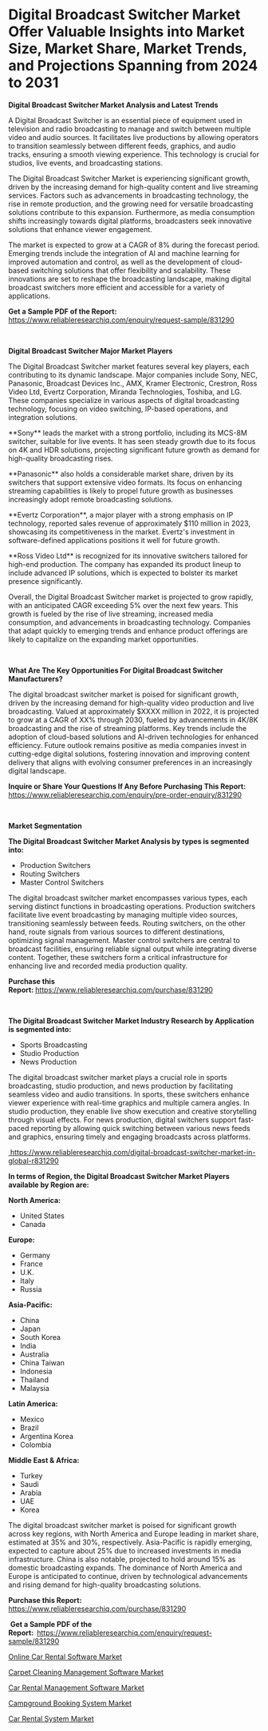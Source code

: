 <p><h1>Digital Broadcast Switcher Market Offer Valuable Insights into Market Size, Market Share, Market Trends, and Projections Spanning from 2024 to 2031</h1></p><p><strong>Digital Broadcast Switcher Market Analysis and Latest Trends</strong></p>
<p><p>A Digital Broadcast Switcher is an essential piece of equipment used in television and radio broadcasting to manage and switch between multiple video and audio sources. It facilitates live productions by allowing operators to transition seamlessly between different feeds, graphics, and audio tracks, ensuring a smooth viewing experience. This technology is crucial for studios, live events, and broadcasting stations.</p><p>The Digital Broadcast Switcher Market is experiencing significant growth, driven by the increasing demand for high-quality content and live streaming services. Factors such as advancements in broadcasting technology, the rise in remote production, and the growing need for versatile broadcasting solutions contribute to this expansion. Furthermore, as media consumption shifts increasingly towards digital platforms, broadcasters seek innovative solutions that enhance viewer engagement.</p><p>The market is expected to grow at a CAGR of 8% during the forecast period. Emerging trends include the integration of AI and machine learning for improved automation and control, as well as the development of cloud-based switching solutions that offer flexibility and scalability. These innovations are set to reshape the broadcasting landscape, making digital broadcast switchers more efficient and accessible for a variety of applications.</p></p>
<p><strong>Get a Sample PDF of the Report:&nbsp;</strong> <a href="https://www.reliableresearchiq.com/enquiry/request-sample/831290?utm_campaign=1137&utm_medium=2&utm_source=Github&utm_content=ia&utm_term=18122024&utm_id=digital-broadcast-switcher">https://www.reliableresearchiq.com/enquiry/request-sample/831290</a></p>
<p>&nbsp;</p>
<p><strong>Digital Broadcast Switcher Major Market Players</strong></p>
<p><p>The Digital Broadcast Switcher market features several key players, each contributing to its dynamic landscape. Major companies include Sony, NEC, Panasonic, Broadcast Devices Inc., AMX, Kramer Electronic, Crestron, Ross Video Ltd, Evertz Corporation, Miranda Technologies, Toshiba, and LG. These companies specialize in various aspects of digital broadcasting technology, focusing on video switching, IP-based operations, and integration solutions.</p><p>**Sony** leads the market with a strong portfolio, including its MCS-8M switcher, suitable for live events. It has seen steady growth due to its focus on 4K and HDR solutions, projecting significant future growth as demand for high-quality broadcasting rises.</p><p>**Panasonic** also holds a considerable market share, driven by its switchers that support extensive video formats. Its focus on enhancing streaming capabilities is likely to propel future growth as businesses increasingly adopt remote broadcasting solutions.</p><p>**Evertz Corporation**, a major player with a strong emphasis on IP technology, reported sales revenue of approximately $110 million in 2023, showcasing its competitiveness in the market. Evertz's investment in software-defined applications positions it well for future growth.</p><p>**Ross Video Ltd** is recognized for its innovative switchers tailored for high-end production. The company has expanded its product lineup to include advanced IP solutions, which is expected to bolster its market presence significantly.</p><p>Overall, the Digital Broadcast Switcher market is projected to grow rapidly, with an anticipated CAGR exceeding 5% over the next few years. This growth is fueled by the rise of live streaming, increased media consumption, and advancements in broadcasting technology. Companies that adapt quickly to emerging trends and enhance product offerings are likely to capitalize on the expanding market opportunities.</p></p>
<p>&nbsp;</p>
<p><strong>What Are The Key Opportunities For Digital Broadcast Switcher Manufacturers?</strong></p>
<p><p>The digital broadcast switcher market is poised for significant growth, driven by the increasing demand for high-quality video production and live broadcasting. Valued at approximately $XXXX million in 2022, it is projected to grow at a CAGR of XX% through 2030, fueled by advancements in 4K/8K broadcasting and the rise of streaming platforms. Key trends include the adoption of cloud-based solutions and AI-driven technologies for enhanced efficiency. Future outlook remains positive as media companies invest in cutting-edge digital solutions, fostering innovation and improving content delivery that aligns with evolving consumer preferences in an increasingly digital landscape.</p></p>
<p><strong>Inquire or Share Your Questions If Any Before Purchasing This Report:</strong> <a href="https://www.reliableresearchiq.com/enquiry/pre-order-enquiry/831290?utm_campaign=1137&utm_medium=2&utm_source=Github&utm_content=ia&utm_term=18122024&utm_id=digital-broadcast-switcher">https://www.reliableresearchiq.com/enquiry/pre-order-enquiry/831290</a></p>
<p>&nbsp;</p>
<p><strong>Market Segmentation</strong></p>
<p><strong>The Digital Broadcast Switcher Market Analysis by types is segmented into:</strong></p>
<p><ul><li>Production Switchers</li><li>Routing Switchers</li><li>Master Control Switchers</li></ul></p>
<p><p>The digital broadcast switcher market encompasses various types, each serving distinct functions in broadcasting operations. Production switchers facilitate live event broadcasting by managing multiple video sources, transitioning seamlessly between feeds. Routing switchers, on the other hand, route signals from various sources to different destinations, optimizing signal management. Master control switchers are central to broadcast facilities, ensuring reliable signal output while integrating diverse content. Together, these switchers form a critical infrastructure for enhancing live and recorded media production quality.</p></p>
<p><strong>Purchase this Report:&nbsp;</strong><a href="https://www.reliableresearchiq.com/purchase/831290?utm_campaign=1137&utm_medium=2&utm_source=Github&utm_content=ia&utm_term=18122024&utm_id=digital-broadcast-switcher">https://www.reliableresearchiq.com/purchase/831290</a></p>
<p>&nbsp;</p>
<p><strong>The Digital Broadcast Switcher Market Industry Research by Application is segmented into:</strong></p>
<p><ul><li>Sports Broadcasting</li><li>Studio Production</li><li>News Production</li></ul></p>
<p><p>The digital broadcast switcher market plays a crucial role in sports broadcasting, studio production, and news production by facilitating seamless video and audio transitions. In sports, these switchers enhance viewer experience with real-time graphics and multiple camera angles. In studio production, they enable live show execution and creative storytelling through visual effects. For news production, digital switchers support fast-paced reporting by allowing quick switching between various news feeds and graphics, ensuring timely and engaging broadcasts across platforms.</p></p>
<p><a href="https://www.reliableresearchiq.com/digital-broadcast-switcher-market-in-global-r831290?utm_campaign=1137&utm_medium=2&utm_source=Github&utm_content=ia&utm_term=18122024&utm_id=digital-broadcast-switcher">&nbsp;https://www.reliableresearchiq.com/digital-broadcast-switcher-market-in-global-r831290</a></p>
<p><strong>In terms of Region, the Digital Broadcast Switcher Market Players available by Region are:</strong></p>
<p>
    <p> <strong> North America: </strong>
        <ul>
            <li>United States</li>
            <li>Canada</li>
        </ul>
        </p> 
    <p> <strong> Europe: </strong>
        <ul>
            <li>Germany</li>
            <li>France</li>
            <li>U.K.</li>
            <li>Italy</li>
            <li>Russia</li>
        </ul>
        </p> 
    <p> <strong> Asia-Pacific: </strong>
        <ul>
            <li>China</li>
            <li>Japan</li>
            <li>South Korea</li>
            <li>India</li>
            <li>Australia</li>
            <li>China Taiwan</li>
            <li>Indonesia</li>
            <li>Thailand</li>
            <li>Malaysia</li>
        </ul>
        </p> 
    <p> <strong> Latin America: </strong>
        <ul>
            <li>Mexico</li>
            <li>Brazil</li>
            <li>Argentina Korea</li>
            <li>Colombia</li>
        </ul>
        </p> 
    <p> <strong> Middle East & Africa: </strong>
        <ul>
            <li>Turkey</li>
            <li>Saudi</li>
            <li>Arabia</li>
            <li>UAE</li>
            <li>Korea</li>
        </ul>
    </p>
    </p>
<p><p>The digital broadcast switcher market is poised for significant growth across key regions, with North America and Europe leading in market share, estimated at 35% and 30%, respectively. Asia-Pacific is rapidly emerging, expected to capture about 25% due to increased investments in media infrastructure. China is also notable, projected to hold around 15% as domestic broadcasting expands. The dominance of North America and Europe is anticipated to continue, driven by technological advancements and rising demand for high-quality broadcasting solutions.</p></p>
<p><strong>Purchase this Report: </strong><a href="https://www.reliableresearchiq.com/purchase/831290?utm_campaign=1137&utm_medium=2&utm_source=Github&utm_content=ia&utm_term=18122024&utm_id=digital-broadcast-switcher">https://www.reliableresearchiq.com/purchase/831290</a></p>
<p>&nbsp;<strong>Get a Sample PDF of the Report:&nbsp;&nbsp;</strong><a href="https://www.reliableresearchiq.com/enquiry/request-sample/831290?utm_campaign=1137&utm_medium=2&utm_source=Github&utm_content=ia&utm_term=18122024&utm_id=digital-broadcast-switcher">https://www.reliableresearchiq.com/enquiry/request-sample/831290</a></p>
<p><strong></strong></p>
<p><p><a href="https://www.linkedin.com/pulse/market-demand-revenue-analysis-online-car-rental-software-peure?utm_campaign=1137&utm_medium=2&utm_source=Github&utm_content=ia&utm_term=18122024&utm_id=digital-broadcast-switcher">Online Car Rental Software Market</a></p><p><a href="https://www.linkedin.com/pulse/comprehensive-carpet-cleaning-management-software-report-tt3re?utm_campaign=1137&utm_medium=2&utm_source=Github&utm_content=ia&utm_term=18122024&utm_id=digital-broadcast-switcher">Carpet Cleaning Management Software Market</a></p><p><a href="https://www.linkedin.com/pulse/car-rental-management-software-market-size-forecast-from-cbrre?utm_campaign=1137&utm_medium=2&utm_source=Github&utm_content=ia&utm_term=18122024&utm_id=digital-broadcast-switcher">Car Rental Management Software Market</a></p><p><a href="https://www.linkedin.com/pulse/campground-booking-system-market-drivers-challenges-forecast-0jkqe?utm_campaign=1137&utm_medium=2&utm_source=Github&utm_content=ia&utm_term=18122024&utm_id=digital-broadcast-switcher">Campground Booking System Market</a></p><p><a href="https://www.linkedin.com/pulse/market-study-on127-cagr-forecast-from-2024-2031-offeringsignificant-inene?utm_campaign=1137&utm_medium=2&utm_source=Github&utm_content=ia&utm_term=18122024&utm_id=digital-broadcast-switcher">Car Rental System Market</a></p></p>